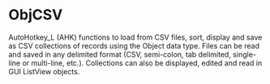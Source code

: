 ObjCSV
======

AutoHotkey_L (AHK) functions to load from CSV files, sort, display and save as CSV collections of records using the Object data type. Files can be read and saved in any delimited format (CSV, semi-colon, tab delimited, single-line or multi-line, etc.). Collections can also be displayed, edited and read in GUI ListView objects.
